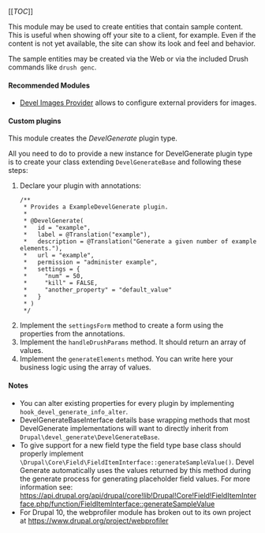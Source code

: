 [[_TOC_]]

This module may be used to create entities that contain sample content. This is
useful when showing off your site to a client, for example. Even if the content
is not yet available, the site can show its look and feel and behavior.

The sample entities may be created via the Web or via the included Drush commands
like `drush genc`.

#### Recommended Modules

- [Devel Images Provider](http://drupal.org/project/devel_image_provider) allows to configure external providers for images.

#### Custom plugins

This module creates the _DevelGenerate_ plugin type.

All you need to do to provide a new instance for DevelGenerate plugin type
is to create your class extending `DevelGenerateBase` and following these steps:

1. Declare your plugin with annotations:
    ````
    /**
     * Provides a ExampleDevelGenerate plugin.
     *
     * @DevelGenerate(
     *   id = "example",
     *   label = @Translation("example"),
     *   description = @Translation("Generate a given number of example elements."),
     *   url = "example",
     *   permission = "administer example",
     *   settings = {
     *     "num" = 50,
     *     "kill" = FALSE,
     *     "another_property" = "default_value"
     *   }
     * )
     */
    ````
1. Implement the `settingsForm` method to create a form using the properties
from the annotations.
1. Implement the `handleDrushParams` method. It should return an array of
values.
1. Implement the `generateElements` method. You can write here your business
logic using the array of values.

#### Notes

- You can alter existing properties for every plugin by implementing
`hook_devel_generate_info_alter`.
- DevelGenerateBaseInterface details base wrapping methods that most
DevelGenerate implementations will want to directly inherit from
`Drupal\devel_generate\DevelGenerateBase`.
- To give support for a new field type the field type base class should properly
implement `\Drupal\Core\Field\FieldItemInterface::generateSampleValue()`.
Devel Generate automatically uses the values returned by this method during the
generate process for generating placeholder field values. For more information
see: https://api.drupal.org/api/drupal/core!lib!Drupal!Core!Field!FieldItemInterface.php/function/FieldItemInterface::generateSampleValue
- For Drupal 10, the webprofiler module has broken out to its own project at https://www.drupal.org/project/webprofiler
